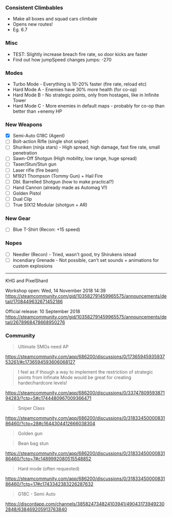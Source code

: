 ### Consistent Climbables

- Make all boxes and squad cars climbale
- Opens new routes!
- Eg. 6.7

### Misc

- TEST: Slightly increase breach fire rate, so door kicks are faster
- Find out how jumpSpeed changes jumps:	-270

### Modes

- Turbo Mode - Everything is 10-20% faster (fire rate, reload etc)
- Hard Mode A - Enemies have 30% more health (for co-op)
- Hard Mode B - No strategic points, only from hostages, like in Infinite Tower
- Hard Mode C - More enemies in default maps - probably for co-op than better than +enemy HP

### New Weapons

- [x] Semi-Auto G18C (Agent)
- [ ] Bolt-action Rifle (single shot sniper)
- [ ] Shuriken (ninja stars) - High spread, high damage, fast fire rate, small penetration
- [ ] Sawn-Off Shotgun (High mobility, low range, huge spread)
- [ ] Taser/Stun/Stun gun
- [ ] Laser rifle (fire beam)
- [ ] M1921 Thompson (Tommy Gun) + Hail Fire
- [ ] Dbl. Barrelled Shotgun (how to make practical?)
- [ ] Hand Cannon (already made as Automag V!)
- [ ] Golden Pistol
- [ ] Dual Clip
- [ ] True SIX12 Modular (shotgun + AR)

### New Gear

- [ ] Blue T-Shirt (Recon: +15 speed)

### Nopes

- [ ] Needler (Recon) - Tried, wasn't good, try Shirukens istead
- [ ] Incendiary Grenade - Not possible, can't set sounds + animations for custom explosions

---

KHG and PixelShard

Workshop open:
Wed, 14 November 2018 14:39
https://steamcommunity.com/gid/103582791459965575/announcements/detail/1708449632671452186

Official release:
10 September 2018
https://steamcommunity.com/gid/103582791459965575/announcements/detail/2678968478668950276


### Community

> Ultimate SMGs need AP

https://steamcommunity.com/app/686200/discussions/0/1736594593593753261/#c1736594593606068127

> I feel as if though a way to implement the restriction of strategic points from Infinate Mode would be great for creating harder/hardcore levels!

https://steamcommunity.com/app/686200/discussions/0/3374780959387194283/?ctp=5#c1744480967009366471

> Sniper Class

https://steamcommunity.com/app/686200/discussions/0/3183345000083186460/?ctp=28#c1644304412666038304

> Golden gun

> Bean bag stun

https://steamcommunity.com/app/686200/discussions/0/3183345000083186460/?ctp=7#c1489992080515548852

> Hard mode (often requested)

https://steamcommunity.com/app/686200/discussions/0/3183345000083186460/?ctp=17#c1743342383226287632

> G18C - Semi Auto

https://discordapp.com/channels/385824734824103941/490431739492302848/638469205913763840
